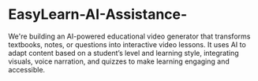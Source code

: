 # EasyLearn-AI-Assistance-
We're building an AI-powered educational video generator that transforms textbooks, notes, or questions into interactive video lessons. It uses AI to adapt content based on a student’s level and learning style, integrating visuals, voice narration, and quizzes to make learning engaging and accessible.
